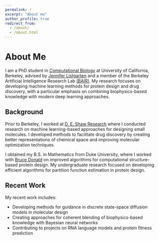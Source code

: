 ```yaml
---
permalink: /
excerpt: "About me"
author_profile: true
redirect_from: 
  - /about/
  - /about.html
---
```

<!-- <p align="center"> -->
<!--   <img src="https://hnisonoff.github.io/files/headshot_v2.jpg?raw=true" alt="Photo" style="height: 450px;"/>  -->
<!-- </p> -->

# About Me

I am a PhD student in [Computational Biology](https://ccb.berkeley.edu) at University of California, Berkeley, advised by [Jennifer Listgarten](http://www.jennifer.listgarten.com) and a member of the Berkeley Artificial Intelligence Research Lab [(BAIR)](https://bair.berkeley.edu). My research focuses on developing machine learning methods for protein design and drug discovery, with a particular emphasis on combining biophysics-based knowledge with modern deep learning approaches.

## Background

Prior to Berkeley, I worked at [D. E. Shaw Research](https://www.deshawresearch.com) where I conducted research on machine learning-based approaches for designing small molecules. I developed methods to facilitate drug discovery by creating better representations of chemical space and improving molecular optimization techniques.

I obtained my B.S. in Mathematics from Duke University, where I worked with [Bruce Donald](https://users.cs.duke.edu/~brd/home.html) on improved algorithms for computational structure-based protein design. My undergraduate research focused on developing efficient algorithms for partition function estimation in protein design.

## Recent Work

My recent work includes:
- Developing methods for guidance in discrete state-space diffusion models in molecular design
- Creating approaches for coherent blending of biophysics-based knowledge with Bayesian neural networks
- Contributing to projects on RNA language models and protein fitness prediction

